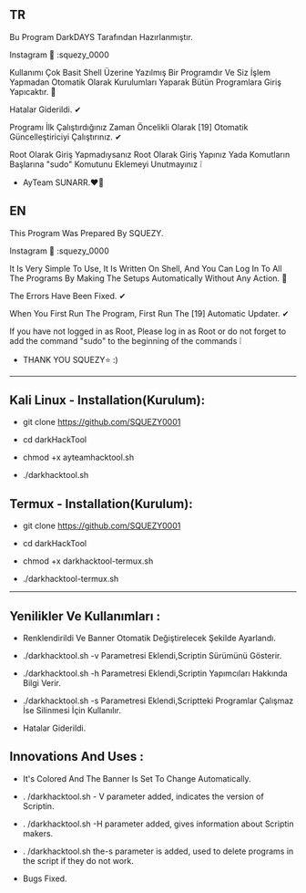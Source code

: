 

TR
--
Bu Program DarkDAYS Tarafından Hazırlanmıştır.

Instagram 📸 :squezy_0000

Kullanımı Çok Basit Shell Üzerine Yazılmış Bir Programdır Ve Siz İşlem Yapmadan Otomatik Olarak Kurulumları Yaparak Bütün Programlara Giriş Yapıcaktır. 💯

Hatalar Giderildi. ✔

Programı İlk Çalıştırdığınız Zaman Öncelikli Olarak [19] Otomatik Güncelleştiriciyi Çalıştırınız. ✔

Root Olarak Giriş Yapmadıysanız Root Olarak Giriş Yapınız Yada Komutların Başlarına "sudo" Komutunu Eklemeyi Unutmayınız ❕

- AyTeam SUNARR.❤🌙

EN
--

This Program Was Prepared By SQUEZY.

Instagram 📸 :squezy_0000

It Is Very Simple To Use, It Is Written On Shell, And You Can Log In To All The Programs By Making The Setups Automatically Without Any Action. 💯

The Errors Have Been Fixed. ✔

When You First Run The Program, First Run The [19] Automatic Updater. ✔

If you have not logged in as Root, Please log in as Root or do not forget to add the command "sudo" to the beginning of the commands ❕

- THANK YOU SQUEZY⭐ :)

--------------------------------------------------------------------------

Kali Linux - Installation(Kurulum):
--
- git clone https://github.com/SQUEZY0001

- cd darkHackTool

- chmod +x ayteamhacktool.sh

- ./darkhacktool.sh

Termux - Installation(Kurulum):
--
- git clone https://github.com/SQUEZY0001

- cd darkHackTool

- chmod +x darkhacktool-termux.sh

- ./darkhacktool-termux.sh

--------------------------------------------------------------------------

Yenilikler Ve Kullanımları :
----
- Renklendirildi Ve Banner Otomatik Değiştirelecek Şekilde Ayarlandı.

- ./darkhacktool.sh -v Parametresi Eklendi,Scriptin Sürümünü Gösterir.

- ./darkhacktool.sh -h Parametresi Eklendi,Scriptin Yapımcıları Hakkında Bilgi Verir.

- ./darkhacktool.sh -s Parametresi Eklendi,Scriptteki Programlar Çalışmaz İse Silinmesi İçin Kullanılır.

- Hatalar Giderildi.

Innovations And Uses :
----
- It's Colored And The Banner Is Set To Change Automatically.

- . /darkhacktool.sh - V parameter added, indicates the version of Scriptin.

- . /darkhacktool.sh -H parameter added, gives information about Scriptin makers.

- . /darkhacktool.sh the-s parameter is added, used to delete programs in the script if they do not work.

- Bugs Fixed.


